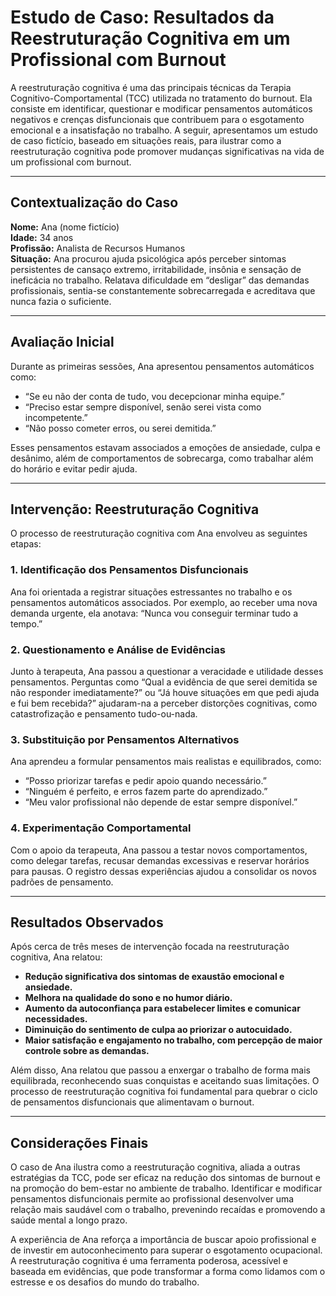 
# Estudo de Caso: Resultados da Reestruturação Cognitiva em um Profissional com Burnout

A reestruturação cognitiva é uma das principais técnicas da Terapia Cognitivo-Comportamental (TCC) utilizada no tratamento do burnout. Ela consiste em identificar, questionar e modificar pensamentos automáticos negativos e crenças disfuncionais que contribuem para o esgotamento emocional e a insatisfação no trabalho. A seguir, apresentamos um estudo de caso fictício, baseado em situações reais, para ilustrar como a reestruturação cognitiva pode promover mudanças significativas na vida de um profissional com burnout.

---

## Contextualização do Caso

**Nome:** Ana (nome fictício)  
**Idade:** 34 anos  
**Profissão:** Analista de Recursos Humanos  
**Situação:** Ana procurou ajuda psicológica após perceber sintomas persistentes de cansaço extremo, irritabilidade, insônia e sensação de ineficácia no trabalho. Relatava dificuldade em “desligar” das demandas profissionais, sentia-se constantemente sobrecarregada e acreditava que nunca fazia o suficiente.

---

## Avaliação Inicial

Durante as primeiras sessões, Ana apresentou pensamentos automáticos como:

- “Se eu não der conta de tudo, vou decepcionar minha equipe.”
- “Preciso estar sempre disponível, senão serei vista como incompetente.”
- “Não posso cometer erros, ou serei demitida.”

Esses pensamentos estavam associados a emoções de ansiedade, culpa e desânimo, além de comportamentos de sobrecarga, como trabalhar além do horário e evitar pedir ajuda.

---

## Intervenção: Reestruturação Cognitiva

O processo de reestruturação cognitiva com Ana envolveu as seguintes etapas:

### 1. **Identificação dos Pensamentos Disfuncionais**
Ana foi orientada a registrar situações estressantes no trabalho e os pensamentos automáticos associados. Por exemplo, ao receber uma nova demanda urgente, ela anotava: “Nunca vou conseguir terminar tudo a tempo.”

### 2. **Questionamento e Análise de Evidências**
Junto à terapeuta, Ana passou a questionar a veracidade e utilidade desses pensamentos. Perguntas como “Qual a evidência de que serei demitida se não responder imediatamente?” ou “Já houve situações em que pedi ajuda e fui bem recebida?” ajudaram-na a perceber distorções cognitivas, como catastrofização e pensamento tudo-ou-nada.

### 3. **Substituição por Pensamentos Alternativos**
Ana aprendeu a formular pensamentos mais realistas e equilibrados, como:

- “Posso priorizar tarefas e pedir apoio quando necessário.”
- “Ninguém é perfeito, e erros fazem parte do aprendizado.”
- “Meu valor profissional não depende de estar sempre disponível.”

### 4. **Experimentação Comportamental**
Com o apoio da terapeuta, Ana passou a testar novos comportamentos, como delegar tarefas, recusar demandas excessivas e reservar horários para pausas. O registro dessas experiências ajudou a consolidar os novos padrões de pensamento.

---

## Resultados Observados

Após cerca de três meses de intervenção focada na reestruturação cognitiva, Ana relatou:

- **Redução significativa dos sintomas de exaustão emocional e ansiedade.**
- **Melhora na qualidade do sono e no humor diário.**
- **Aumento da autoconfiança para estabelecer limites e comunicar necessidades.**
- **Diminuição do sentimento de culpa ao priorizar o autocuidado.**
- **Maior satisfação e engajamento no trabalho, com percepção de maior controle sobre as demandas.**

Além disso, Ana relatou que passou a enxergar o trabalho de forma mais equilibrada, reconhecendo suas conquistas e aceitando suas limitações. O processo de reestruturação cognitiva foi fundamental para quebrar o ciclo de pensamentos disfuncionais que alimentavam o burnout.

---

## Considerações Finais

O caso de Ana ilustra como a reestruturação cognitiva, aliada a outras estratégias da TCC, pode ser eficaz na redução dos sintomas de burnout e na promoção do bem-estar no ambiente de trabalho. Identificar e modificar pensamentos disfuncionais permite ao profissional desenvolver uma relação mais saudável com o trabalho, prevenindo recaídas e promovendo a saúde mental a longo prazo.

A experiência de Ana reforça a importância de buscar apoio profissional e de investir em autoconhecimento para superar o esgotamento ocupacional. A reestruturação cognitiva é uma ferramenta poderosa, acessível e baseada em evidências, que pode transformar a forma como lidamos com o estresse e os desafios do mundo do trabalho.
```
